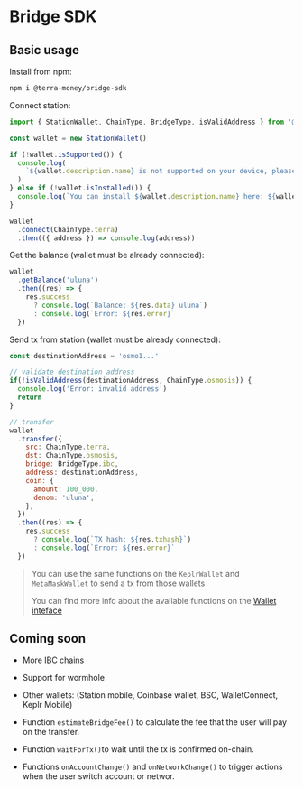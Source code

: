 # Bridge SDK

## Basic usage

Install from npm:
```bash
npm i @terra-money/bridge-sdk
```

Connect station:
```js
import { StationWallet, ChainType, BridgeType, isValidAddress } from '@terra-money/bridge-sdk'

const wallet = new StationWallet()

if (!wallet.isSupported()) {
  console.log(
    `${wallet.description.name} is not supported on your device, please try from a different wallet.`,
  )
} else if (!wallet.isInstalled()) {
  console.log(`You can install ${wallet.description.name} here: ${wallet.description.installLink}`)
}

wallet
  .connect(ChainType.terra)
  .then(({ address }) => console.log(address))
```

Get the balance (wallet must be already connected):
```js
wallet
  .getBalance('uluna')
  .then((res) => {
    res.success
      ? console.log(`Balance: ${res.data} uluna`)
      : console.log(`Error: ${res.error}`
  })
```

Send tx from station (wallet must be already connected):

```js
const destinationAddress = 'osmo1...'

// validate destination address
if(!isValidAddress(destinationAddress, ChainType.osmosis)) {
  console.log('Error: invalid address')
  return
}

// transfer
wallet
  .transfer({
    src: ChainType.terra,
    dst: ChainType.osmosis,
    bridge: BridgeType.ibc,
    address: destinationAddress,
    coin: {
      amount: 100_000,
      denom: 'uluna',
    },
  })
  .then((res) => {
    res.success
      ? console.log(`TX hash: ${res.txhash}`)
      : console.log(`Error: ${res.error}`
  })
```

> You can use the same functions on the `KeplrWallet` and `MetaMaskWallet` to send a tx from those wallets
> 
> You can find more info about the available functions on the [Wallet inteface](/src/wallets/Wallet.ts#25)


## Coming soon

- More IBC chains

- Support for wormhole

- Other wallets: (Station mobile, Coinbase wallet, BSC, WalletConnect, Keplr Mobile)

- Function `estimateBridgeFee()` to calculate the fee that the user will pay on the transfer.

- Function `waitForTx()`to wait until the tx is confirmed on-chain.

- Functions `onAccountChange()` and `onNetworkChange()` to trigger actions when the user switch account or networ.
